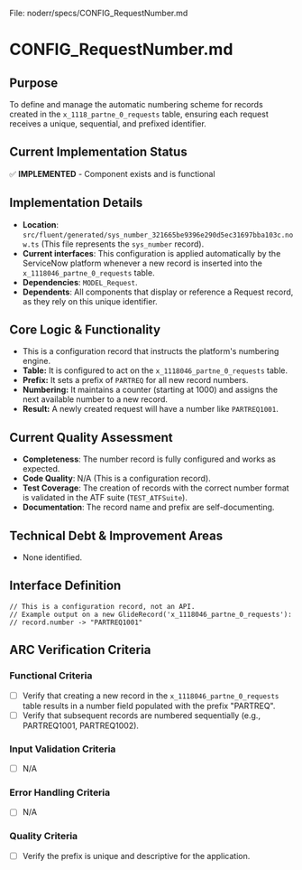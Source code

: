 File: noderr/specs/CONFIG_RequestNumber.md

# CONFIG_RequestNumber.md

## Purpose
To define and manage the automatic numbering scheme for records created in the `x_1118_partne_0_requests` table, ensuring each request receives a unique, sequential, and prefixed identifier.

## Current Implementation Status
✅ **IMPLEMENTED** - Component exists and is functional

## Implementation Details
- **Location**: `src/fluent/generated/sys_number_321665be9396e290d5ec31697bba103c.now.ts` (This file represents the `sys_number` record).
- **Current interfaces**: This configuration is applied automatically by the ServiceNow platform whenever a new record is inserted into the `x_1118046_partne_0_requests` table.
- **Dependencies**: `MODEL_Request`.
- **Dependents**: All components that display or reference a Request record, as they rely on this unique identifier.

## Core Logic & Functionality
-   This is a configuration record that instructs the platform's numbering engine.
-   **Table:** It is configured to act on the `x_1118046_partne_0_requests` table.
-   **Prefix:** It sets a prefix of `PARTREQ` for all new record numbers.
-   **Numbering:** It maintains a counter (starting at 1000) and assigns the next available number to a new record.
-   **Result:** A newly created request will have a number like `PARTREQ1001`.

## Current Quality Assessment
- **Completeness**: The number record is fully configured and works as expected.
- **Code Quality**: N/A (This is a configuration record).
- **Test Coverage**: The creation of records with the correct number format is validated in the ATF suite (`TEST_ATFSuite`).
- **Documentation**: The record name and prefix are self-documenting.

## Technical Debt & Improvement Areas
- None identified.

## Interface Definition
```servicenow
// This is a configuration record, not an API.
// Example output on a new GlideRecord('x_1118046_partne_0_requests'):
// record.number -> "PARTREQ1001"
```

## ARC Verification Criteria

### Functional Criteria
- [ ] Verify that creating a new record in the `x_1118046_partne_0_requests` table results in a number field populated with the prefix "PARTREQ".
- [ ] Verify that subsequent records are numbered sequentially (e.g., PARTREQ1001, PARTREQ1002).

### Input Validation Criteria  
- [ ] N/A

### Error Handling Criteria
- [ ] N/A

### Quality Criteria
- [ ] Verify the prefix is unique and descriptive for the application.